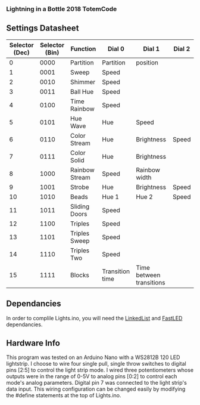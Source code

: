 ### Lightning in a Bottle 2018 TotemCode

## Settings Datasheet

Selector (Dec) | Selector (Bin) | Function | Dial 0 | Dial 1 | Dial 2
--- | --- | --- | --- | --- | ---
0 | 0000 | Partition | Partition | position
1 | 0001 | Sweep | Speed
2 | 0010 | Shimmer | Speed
3 | 0011 | Ball	Hue | Speed
4 | 0100 | Time Rainbow | Speed
5 | 0101 | Hue Wave | Hue | Speed
6 | 0110 | Color Stream | Hue | Brightness | Speed
7 | 0111 | Color Solid | Hue | Brightness
8 | 1000 | Rainbow Stream | Speed | Rainbow width
9 | 1001 | Strobe | Hue | Brightness | Speed
10 | 1010 | Beads | Hue 1 | Hue 2 | Speed
11 | 1011 | Sliding Doors | Speed
12 | 1100 | Triples | Speed
13 | 1101 | Triples Sweep | Speed
14 | 1110 | Triples Two | Speed
15 | 1111 | Blocks | Transition time | Time between transitions

## Dependancies

In order to complile Lights.ino, you will need the [LinkedList](https://github.com/ivanseidel/LinkedList) and [FastLED](https://github.com/FastLED/FastLED) dependancies.

## Hardware Info

This program was tested on an Arduino Nano with a WS2812B 120 LED lightstrip. I choose to wire four single pull, single throw switches to digital pins [2:5] to control the light strip mode. I wired three potentiometers whose outputs were in the range of 0-5V to analog pins [0:2] to control each mode's analog parameters. Digital pin 7 was connected to the light strip's data input. This wiring configuration can be changed easily by modifying the #define statements at the top of Lights.ino.